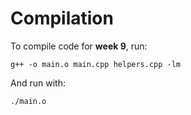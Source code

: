 # Compilation

To compile code for **week 9**, run:

`g++ -o main.o main.cpp helpers.cpp -lm`

And run with:

`./main.o`